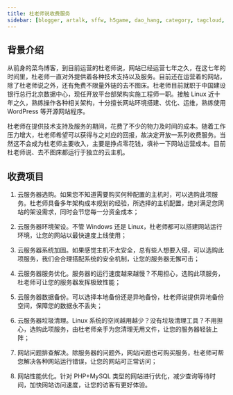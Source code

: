 ```yaml
---
title: 杜老师说收费服务
sidebar: [blogger, artalk, sffw, h5game, dao_hang, category, tagcloud, webinfo, bwbak, heisibak, dulaoshi, chat]
---
```


## 背景介绍

从前身的菜鸟博客，到目前运营的杜老师说，网站已经运营七年之久，在这七年的时间里，杜老师一直对外提供着各种技术支持以及服务。目前还在运营着的网站，除了杜老师说之外，还有免费不限量外链的去不图床。杜老师目前就职于中国建设银行总行北京数据中心，现任开放平台部架构实施工程师一职。接触 Linux 近十年之久，熟练操作各种相关架构，十分擅长网站环境搭建、优化、运维，熟练使用 WordPress 等开源网站程序。

杜老师在提供技术支持及服务的期间，花费了不少的物力及时间的成本。随着工作压力增大，杜老师希望可以获得与之对应的回报，故决定开放一系列收费服务。当然这不会成为杜老师主要收入，主要是挣点零花钱，填补一下网站运营成本。目前杜老师说、去不图床都运行于独立的云主机。

## 收费项目

1. 云服务器选购。如果您不知道需要购买何种配置的主机时，可以选购此项服务。杜老师具备多年架构成本规划的经验，所选择的主机配置，绝对满足您网站的架设需求，同时会节您每一分资金成本；

2. 云服务器环境架设。不管 Windows 还是 Linux，杜老师都可以搭建网站运行环境，让您的网站以最快速度上线使用；

3. 云服务器系统加固。如果感觉主机不太安全，总有些人想要入侵，可以选购此项服务，我们会合理搭配系统的安全机制，让您的服务器无懈可击；

4. 云服务器服务优化。服务器的运行速度越来越慢？不用担心，选购此项服务，杜老师可让您的服务器发挥极致性能；

5. 云服务器数据备份。可以选择本地备份还是异地备份，杜老师说提供异地备份空间，保障您的数据永不丢失；

6. 云服务器垃圾清理。Linux 系统的空间越用越少？没有垃圾清理工具？不用担心，选购此项服务，由杜老师亲手为您清理无用文件，让您的服务器轻装上阵；

7. 网站问题排查解决。除服务器的问题外，网站问题也可购买服务，杜老师可帮您解决各种网站运行错误，让您的网站可正常访问；

8. 网站性能优化。针对 PHP+MySQL 类型的网站进行优化，减少查询等待时间，加快网站访问速度，让您的访客有更好体验。